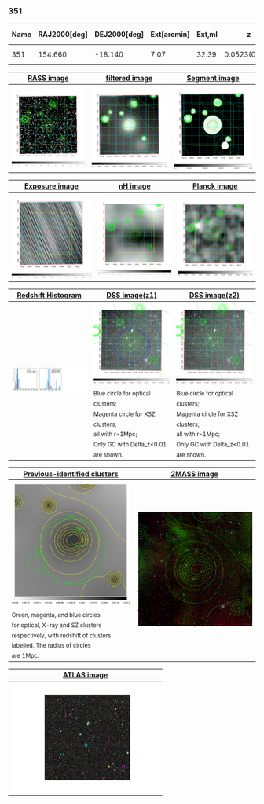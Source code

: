 <div STYLE="page-break-after: always;"></div>

### 351

|Name|RAJ2000[deg]|DEJ2000[deg] |Ext[arcmin]| Ext,ml | z | z_src| C|GC(XSZ,Delta_z<0.01)| GC(OPT,Delta_z<0.01)|GC| R_sig[arcmin] | R500[arcmin] | R500[Mpc]| CRsig[c/s] | CR500[c/s] |L500[1E44 erg/s]|F500[1E-12 erg/s/cm^2]| M500[1E14 Msun]|Tx[keV]|Cnt_sig|Beta|Rc[arcmin]|Comment|Alias|
|---|---|---|---|---|---|------|---|--------|---------|----------|---|---|---|---|---|---|---|---|---|---|---|---|---|---|
|351| 154.660| -18.140| 7.07| 32.39| 0.0523(0.005)| z1, z_opt| S| -| N, W| N, W| 9.775| 9.480| 0.580| 0.081(0.035)| 0.080(0.035)| 0.077(0.018)| 1.185(0.274)| 0.58(0.07)| 1.56(0.12)| 46.2| 0.823(-0.163+0.124)| 5.734(-1.480+1.241)| -| t349|

|[RASS image](../image/351/351_img.pdf)|[filtered image](../image/351/351_fil.pdf)|[Segment image](../image/351/351_seg.pdf)|
|-------------------|--------------------|-------------------|
| <img src="../image/351/351_img.png" width="300">  | <img src="../image/351/351_fil.png" width="300">   | <img src="../image/351/351_seg.png" width="300">  |

|[Exposure image](../image/351/351_mex.pdf)| [nH image](../image/351/351_nh.pdf)| [Planck image](../image/351/351_p.pdf)|
|-------------------|--------------------|-------------------|
|<img src="../image/351/351_mex.png" width="300">   | <img src="../image/351/351_nh.png" width="300">    | <img src="../image/351/351_p.png" width="300"> |

|[Redshift Histogram](../image/351/351_zg.pdf) | [DSS image(z1)](../image/351/351_dss_z1.pdf)      |  [DSS image(z2)](../image/351/351_dss_z2.pdf)    |
|-------------------|--------------------|-------------------|
|<img src="../image/351/351_zg.png" width="300"> |<img src="../image/351/351_dss_z1.png" width="300"> <sub><br>Blue circle for optical clusters; <br>Magenta circle for XSZ clusters; <br>all with r=1Mpc; <br>Only GC with Delta_z<0.01 are shown. </sub>| <img src="../image/351/351_dss_z2.png" width="300"><sub><br>Blue circle for optical clusters; <br>Magenta circle for XSZ clusters; <br>all with r=1Mpc; <br>Only GC with Delta_z<0.01 are shown. </sub> |

|[Previous-identified clusters](../image/351/351_gc.pdf) | [2MASS image](../image/351/351_2mass.pdf)      |
|-------------------|-------------------|
|<img src=../image/351/351_gc.png width="300"> <br><sub>Green, magenta, and blue circles <br>for optical, X-ray and SZ clusters <br>respectively, with redshift of clusters <br>labelled. The radius of circles <br>are 1Mpc.</sub>|<img src="../image/351/351_2mass.png" width="300">  |

|[ATLAS image](../image/351/351_s.pdf)        |
|-------------------|
| <img src="../image/351/351_s.png" width="300">  |
